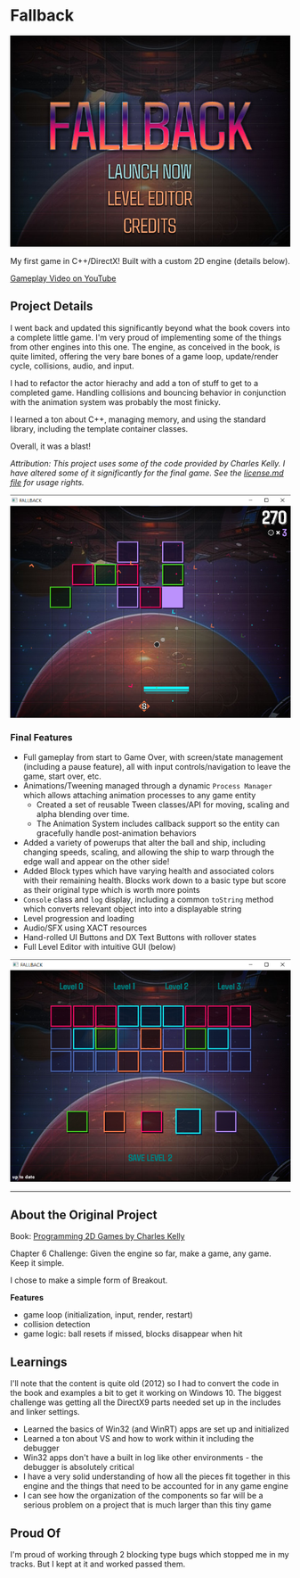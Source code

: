 # Fallback

![Fallback Title](source/pictures/title-screenshot.png)

My first game in C++/DirectX! Built with a custom 2D engine (details below). 

[Gameplay Video on YouTube](https://youtu.be/ekXz9nsTwCI)


## Project Details

I went back and updated this significantly beyond what the book covers into a complete little game. I'm very proud of implementing some of the things from other engines into this one. The engine, as conceived in the book, is quite limited, offering the very bare bones of a game loop, update/render cycle, collisions, audio, and input.

I had to refactor the actor hierachy and add a ton of stuff to get to a completed game. Handling collisions and bouncing behavior in conjunction with the animation system was probably the most finicky. 

I learned a ton about C++, managing memory, and using the standard library, including the template container classes.

Overall, it was a blast! 

_Attribution: This project uses some of the code provided by Charles Kelly. I have altered some of it significantly for the final game. See the [license.md file](./license.md) for usage rights._

![Fallback Gameplay](source/pictures/fb-action2.png)

### Final Features

- Full gameplay from start to Game Over, with screen/state management (including a pause feature), all with input controls/navigation to leave the game, start over, etc.
- Animations/Tweening managed through a dynamic `Process Manager` which allows attaching animation processes to any game entity
	- Created a set of reusable Tween classes/API for moving, scaling and alpha blending over time.    
	- The Animation System includes callback support so the entity can gracefully handle post-animation behaviors
- Added a variety of powerups that alter the ball and ship, including changing speeds, scaling, and allowing the ship to warp through the edge wall and appear on the other side!
- Added Block types which have varying health and associated colors with their remaining health. Blocks work down to a basic type but score as their original type which is worth more points
- `Console` class and `log` display, including a common `toString` method which converts relevant object into into a displayable string
- Level progression and loading 
- Audio/SFX using XACT resources
- Hand-rolled UI Buttons and DX Text Buttons with rollover states
- Full Level Editor with intuitive GUI (below)


![Fallback Level Editor](source/pictures/editor-screenshot.png)

---

## About the Original Project

Book: [Programming 2D Games by Charles Kelly](http://www.programming2dgames.com//)

Chapter 6 Challenge: Given the engine so far, make a game, any game. Keep it simple.

I chose to make a simple form of Breakout.

**Features**

* game loop (initialization, input, render, restart)
* collision detection
* game logic: ball resets if missed, blocks disappear when hit


## Learnings

I'll note that the content is quite old (2012) so I had to convert the code in the book and examples a bit to get it working on Windows 10. The biggest challenge was getting all the DirectX9 parts needed set up in the includes and linker settings.

* Learned the basics of Win32 (and WinRT) apps are set up and initialized
* Learned a ton about VS and how to work within it including the debugger
* Win32 apps don't have a built in log like other environments - the debugger is absolutely critical
* I have a very solid understanding of how all the pieces fit together in this engine and the things that need to be accounted for in any game engine
* I can see how the organization of the components so far will be a serious problem on a project that is much larger than this tiny game


## Proud Of

I'm proud of working through 2 blocking type bugs which stopped me in my tracks. But I kept at it and worked passed them. 

